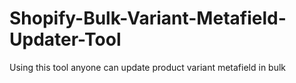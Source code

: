 # Shopify-Bulk-Variant-Metafield-Updater-Tool
Using this tool anyone can update product variant metafield in bulk
